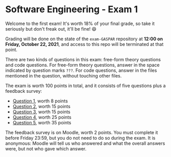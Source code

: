 # Software Engineering - Exam 1

Welcome to the first exam! It's worth 18% of your final grade, so take it seriously but don't freak out, it'll be fine! :smile:

Grading will be done on the state of the `exam-GASPAR` repository at **12:00 on Friday, October 22, 2021**, and access to this repo will be terminated at that point.

There are two kinds of questions in this exam: free-form theory questions and code questions.
For free-form theory questions, answer in the space indicated by question marks `???`.
For code questions, answer in the files mentioned in the question, without touching other files.

The exam is worth 100 points in total, and it consists of five questions plus a feedback survey:
- [Question 1](Q1.md), worth 8 points
- [Question 2](Q2.md), worth 15 points
- [Question 3](Q3.md), worth 15 points
- [Question 4](Q4/ReadMe.md), worth 25 points
- [Question 5](Q5/ReadMe.md), worth 35 points

The feedback survey is on Moodle, worth 2 points. You must complete it before Friday 23:59, but you do not need to do so during the exam.
It is anonymous: Moodle will tell us who answered and what the overall answers were, but not who gave which answer.
